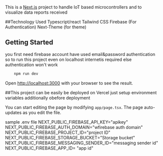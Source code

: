 This is a [Next.js](https://nextjs.org) project to handle IoT based microcontrollers and to visualize data reports received

##Technology Used
	Typescript/react
	Tailwind CSS
		Firebase (For Authentication)
		Next-Theme (for theme)

## Getting Started
you first need firebase account have used email&password authentication so to run this project even on localhost internetis required else authentication won't work

```bash
	npm run dev
```
Open [http://localhost:3000](http://localhost:3000) with your browser to see the result.

##This project can be easily be deployed on Vercel
	just setup environment variables additionally obefore deployment

You can start editing the page by modifying `app/page.tsx`. The page auto-updates as you edit the file.


sample .env file
	NEXT_PUBLIC_FIREBASE_API_KEY="apikey"
	NEXT_PUBLIC_FIREBASE_AUTH_DOMAIN="wfirebase auth domain"
	NEXT_PUBLIC_FIREBASE_PROJECT_ID="project ID"
	NEXT_PUBLIC_FIREBASE_STORAGE_BUCKET="Storage bucket"
	NEXT_PUBLIC_FIREBASE_MESSAGING_SENDER_ID="messaging sender id"
	NEXT_PUBLIC_FIREBASE_APP_ID= "app id"
